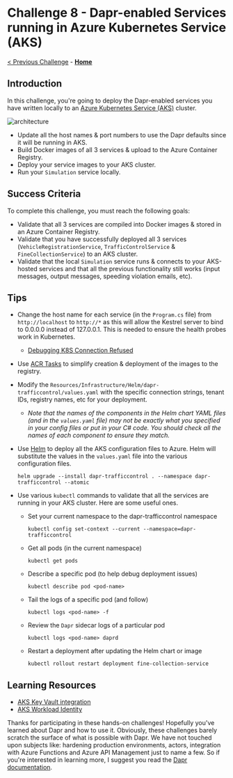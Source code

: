 # Challenge 8 - Dapr-enabled Services running in Azure Kubernetes Service (AKS)

[< Previous Challenge](./Challenge-07.md) - **[Home](../README.md)**

## Introduction

In this challenge, you're going to deploy the Dapr-enabled services you have written locally to an [Azure Kubernetes Service (AKS)](https://docs.microsoft.com/en-us/azure/aks/) cluster.

![architecture](../images/Challenge-08/architecture.png)

- Update all the host names & port numbers to use the Dapr defaults since it will be running in AKS.
- Build Docker images of all 3 services & upload to the Azure Container Registry.
- Deploy your service images to your AKS cluster.
- Run your `Simulation` service locally.

## Success Criteria

To complete this challenge, you must reach the following goals:

- Validate that all 3 services are compiled into Docker images & stored in an Azure Container Registry.
- Validate that you have successfully deployed all 3 services (`VehicleRegistrationService`, `TrafficControlService` & `FineCollectionService`) to an AKS cluster.
- Validate that the local `Simulation` service runs & connects to your AKS-hosted services and that all the previous functionality still works (input messages, output messages, speeding violation emails, etc).

## Tips

- Change the host name for each service (in the `Program.cs` file) from `http://localhost` to `http://*` as this will allow the Kestrel server to bind to 0.0.0.0 instead of 127.0.0.1. This is needed to ensure the health probes work in Kubernetes.
  - [Debugging K8S Connection Refused](https://miuv.blog/2021/12/08/debugging-k8s-connection-refused)
- Use [ACR Tasks](https://docs.microsoft.com/en-us/azure/container-registry/container-registry-tasks-overview) to simplify creation & deployment of the images to the registry.
- Modify the `Resources/Infrastructure/Helm/dapr-trafficcontrol/values.yaml` with the specific connection strings, tenant IDs, registry names, etc for your deployment.
  - _Note that the names of the components in the Helm chart YAML files (and in the `values.yaml` file) may not be exactly what you specified in your config files or put in your C# code. You should check all the names of each component to ensure they match._
- Use [Helm](https://helm.sh/docs/) to deploy all the AKS configuration files to Azure. Helm will substitute the values in the `values.yaml` file into the various configuration files.
  ```shell
  helm upgrade --install dapr-trafficcontrol . --namespace dapr-trafficcontrol --atomic
  ```
- Use various `kubectl` commands to validate that all the services are running in your AKS cluster. Here are some useful ones.

  - Set your current namespace to the dapr-trafficcontrol namespace

    ```shell
    kubectl config set-context --current --namespace=dapr-trafficcontrol
    ```

  - Get all pods (in the current namespace)

    ```shell
    kubectl get pods
    ```

  - Describe a specific pod (to help debug deployment issues)

    ```shell
    kubectl describe pod <pod-name>
    ```

  - Tail the logs of a specific pod (and follow)

    ```shell
    kubectl logs <pod-name> -f
    ```

  - Review the `Dapr` sidecar logs of a particular pod

    ```shell
    kubectl logs <pod-name> daprd
    ```

  - Restart a deployment after updating the Helm chart or image

    ```shell
    kubectl rollout restart deployment fine-collection-service
    ```

## Learning Resources

- [AKS Key Vault integration](https://learn.microsoft.com/en-us/azure/aks/csi-secrets-store-driver)
- [AKS Workload Identity](https://learn.microsoft.com/en-us/azure/aks/workload-identity-overview)

Thanks for participating in these hands-on challenges! Hopefully you've learned about Dapr and how to use it. Obviously, these challenges barely scratch the surface of what is possible with Dapr. We have not touched upon subjects like: hardening production environments, actors, integration with Azure Functions and Azure API Management just to name a few. So if you're interested in learning more, I suggest you read the [Dapr documentation](https://docs.dapr.io).
